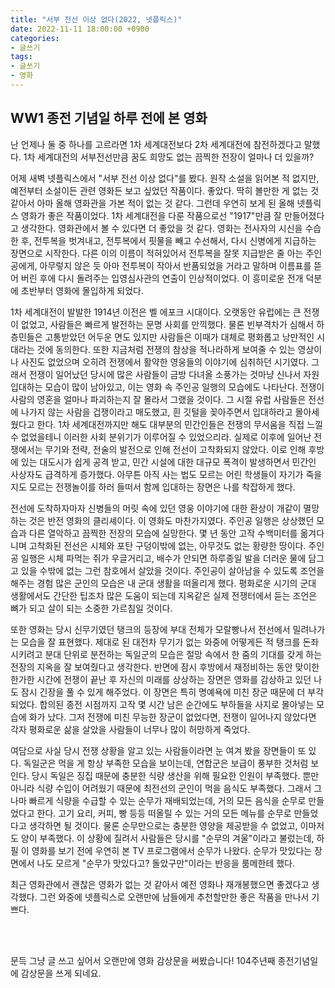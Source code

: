 ```yaml
---
title: "서부 전선 이상 없다(2022, 넷플릭스)"
date: 2022-11-11 18:00:00 +0900
categories:
- 글쓰기
tags:
- 글쓰기
- 영화
---
```



## WW1 종전 기념일 하루 전에 본 영화


난 언제나 둘 중 하나를 고르라면 1차 세계대전보다 2차 세계대전에 참전하겠다고 말했다. 1차 세계대전의 서부전선만큼 꿈도 희망도 없는 끔찍한 전장이 얼마나 더 있을까?  

어제 새벽 넷플릭스에서 "서부 전선 이상 없다"를 봤다. 원작 소설을 읽어본 적 없지만, 예전부터 소설이든 관련 영화든 보고 싶었던 작품이다. 좋았다. 딱히 볼만한 게 없는 것 같아서 아마 올해 영화관을 가본 적이 없는 것 같다. 그런데 우연히 보게 된 올해 넷플릭스 영화가 좋은 작품이었다. 1차 세계대전을 다룬 작품으로선 "1917"만큼 잘 만들어졌다고 생각한다. 영화관에서 볼 수 있다면 더 좋았을 것 같다. 영화는 전사자의 시신을 수습한 후, 전투복을 벗겨내고, 전투복에서 핏물을 빼고 수선해서, 다시 신병에게 지급하는 장면으로 시작한다. 다른 이의 이름이 적혀있어서 전투복을 잘못 지급받은 줄 아는 주인공에게, 아무렇지 않은 듯 아마 전투복이 작아서 반품되었을 거라고 말하며 이름표를 뜯어 버린 후에 다시 돌려주는 입영심사관의 연출이 인상적이었다. 이 흥미로운 전개 덕분에 초반부터 영화에 몰입하게 되었다.  

1차 세계대전이 발발한 1914년 이전은 벨 에포크 시대이다. 오랫동안 유럽에는 큰 전쟁이 없었고, 사람들은 빠르게 발전하는 문명 사회를 만끽했다. 물론 빈부격차가 심해서 하층민들은 고통받았던 어두운 면도 있지만 사람들은 이때가 대체로 평화롭고 낭만적인 시대라는 것에 동의한다. 또한 지금처럼 전쟁의 참상을 적나라하게 보여줄 수 있는 영상이나 사진도 없었으며 오히려 전쟁에서 활약한 영웅들의 이야기에 심취하던 시기였다. 그래서 전쟁이 일어났던 당시에 많은 사람들이 금방 다녀올 소풍가는 것마냥 신나서 자원 입대하는 모습이 많이 남아있고, 이는 영화 속 주인공 일행의 모습에도 나타난다. 전쟁이 사람의 영혼을 얼마나 파괴하는지 잘 몰라서 그랬을 것이다. 그 시절 유럽 사람들은 전선에 나가지 않는 사람을 겁쟁이라고 매도했고, 흰 깃털을 꽂아주면서 입대하라고 몰아세웠다고 한다. 1차 세계대전까지만 해도 대부분의 민간인들은 전쟁의 무서움을 직접 느낄 수 없었을테니 이러한 사회 분위기가 이루어질 수 있었으리라. 실제로 이후에 일어난 전쟁에서는 무기와 전략, 전술의 발전으로 인해 전선이 고착화되지 않았다. 이로 인해 후방에 있는 대도시가 쉽게 공격 받고, 민간 시설에 대한 대규모 폭격이 발생하면서 민간인 사상자도 급격하게 증가했다. 아무튼 아직 사는 법도 모르는 어린 학생들이 자기가 죽을지도 모르는 전쟁놀이를 하러 들떠서 함께 입대하는 장면은 나를 착잡하게 했다.  

전선에 도착하자마자 신병들의 머릿 속에 있던 영웅 이야기에 대한 환상이 개같이 멸망하는 것은 반전 영화의 클리셰이다. 이 영화도 마찬가지였다. 주인공 일행은 상상했던 모습과 다른 열악하고 끔찍한 전장의 모습에 실망한다. 몇 년 동안 고작 수백미터를 옮겨다니며 고착화된 전선은 시체와 포탄 구덩이밖에 없는, 아무것도 없는 황량한 땅이다. 주인공 일행은 시체 파먹는 쥐가 우글거리고, 배수가 안되면 하루종일 발을 더러운 물에 담그고 있을 수밖에 없는 그런 참호에서 살았을 것이다. 주인공이 살아남을 수 있도록 조언을 해주는 경험 많은 군인의 모습은 내 군대 생활을 떠올리게 했다. 평화로운 시기의 군대 생활에서도 간단한 팁조차 많은 도움이 되는데 지옥같은 실제 전쟁터에서 듣는 조언은 뼈가 되고 살이 되는 소중한 가르침일 것이다.  

또한 영화는 당시 신무기였던 탱크의 등장에 부대 전체가 모랄빵나서 전선에서 밀려나가는 모습을 잘 표현했다. 제대로 된 대전차 무기가 없는 와중에 어떻게든 적 탱크를 돈좌시키려고 분대 단위로 분전하는 독일군의 모습은 절망 속에서 한 줌의 기대를 갖게 하는 전장의 지옥을 잘 보여줬다고 생각한다. 반면에 잠시 후방에서 재정비하는 동안 맞이한 한가한 시간에 전쟁이 끝난 후 자신의 미래를 상상하는 장면은 영화를 감상하고 있던 나도 잠시 긴장을 풀 수 있게 해주었다. 이 장면은 특히 명예욕에 미친 장군 때문에 더 부각되었다. 합의된 종전 시점까지 고작 몇 시간 남은 순간에도 부하들을 사지로 몰아넣는 모습에 화가 났다. 그저 전쟁에 미친 무능한 장군이 없었다면, 전쟁이 일어나지 않았다면 각자 평화로운 삶을 살았을 사람들이 너무나 많이 허망하게 죽었다.  

여담으로 사실 당시 전쟁 상황을 알고 있는 사람들이라면 눈 여겨 봤을 장면들이 또 있다. 독일군은 먹을 게 항상 부족한 모습을 보이는데, 연합군은 보급이 풍부한 것처럼 보인다. 당시 독일은 징집 때문에 충분한 식량 생산을 위해 필요한 인원이 부족했다. 뿐만 아니라 식량 수입이 어려웠기 때문에 최전선의 군인이 먹을 음식도 부족했다. 그래서 그나마 빠르게 식량을 수급할 수 있는 순무가 재배되었는데, 거의 모든 음식을 순무로 만들었다고 한다. 고기 요리, 커피, 빵 등등 떠올릴 수 있는 거의 모든 메뉴를 순무로 만들었다고 생각하면 될 것이다. 물론 순무만으로는 충분한 영양을 제공받을 수 없었고, 이마저도 양이 부족했다. 이 상황에 질려서 사람들은 당시를 "순무의 겨울"이라고 불렀는데, 하필 이 영화를 보기 전에 우연히 본 TV 프로그램에서 순무가 나왔다. 순무가 맛있다는 장면에서 나도 모르게 "순무가 맛있다고? 돌았구만"이라는 반응을 룸메한테 했다.  

최근 영화관에서 괜찮은 영화가 없는 것 같아서 예전 영화나 재개봉했으면 좋겠다고 생각했다. 그런 와중에 넷플릭스로 오랜만에 남들에게 추천할만한 좋은 작품을 만나서 기쁘다.   

</br>
</br>

문득 그냥 글 쓰고 싶어서 오랜만에 영화 감상문을 써봤습니다! 104주년째 종전기념일에 감상문을 쓰게 되네요.

